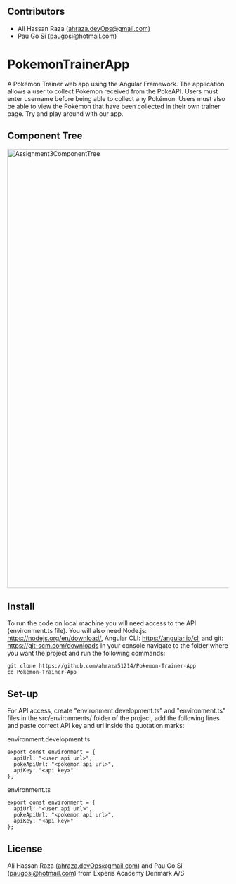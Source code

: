 ## Contributors
* Ali Hassan Raza (ahraza.devOps@gmail.com)
* Pau Go Si (paugosi@hotmail.com)

# PokemonTrainerApp
A Pokémon Trainer web app using the Angular Framework. The application allows a user to collect Pokémon received from the PokeAPI. Users must enter username 
before being able to collect any Pokémon. Users must also be able to view the Pokémon that have been 
collected in their own trainer page. Try and play around with our app. 

## Component Tree
<img width="1000" alt="Assignment3ComponentTree" src="https://github.com/ahraza51214/Pokemon-Trainer-App/assets/127191401/ce78a327-8b3b-49fd-86d0-d7c290d3c62f">

## Install
To run the code on local machine you will need access to the API (environment.ts file). 
You will also need Node.js: https://nodejs.org/en/download/, Angular CLI: https://angular.io/cli and git: https://git-scm.com/downloads
In your console navigate to the folder where you want the project and run the following commands:
```
git clone https://github.com/ahraza51214/Pokemon-Trainer-App
cd Pokemon-Trainer-App
```
## Set-up
For API access, create "environment.development.ts" and "environment.ts" files in the src/environments/ folder of the project, add the following lines and paste correct API key and url inside the quotation marks:

environment.development.ts
```
export const environment = {
  apiUrl: "<user api url>",
  pokeApiUrl: "<pokemon api url>",
  apiKey: "<api key>"
};
```
environment.ts
```
export const environment = {
  apiUrl: "<user api url>",
  pokeApiUrl: "<pokemon api url>",
  apiKey: "<api key>"
};
```

## License
Ali Hassan Raza (ahraza.devOps@gmail.com) and Pau Go Si (paugosi@hotmail.com) from Experis Academy Denmark A/S
